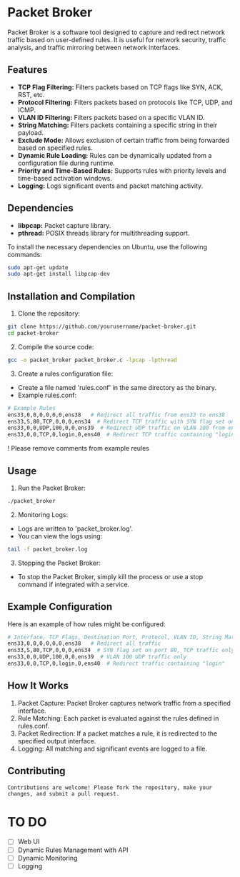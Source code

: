 # Packet Broker

Packet Broker is a software tool designed to capture and redirect network traffic based on user-defined rules. It is useful for network security, traffic analysis, and traffic mirroring between network interfaces.

## Features

- **TCP Flag Filtering:** Filters packets based on TCP flags like SYN, ACK, RST, etc.
- **Protocol Filtering:** Filters packets based on protocols like TCP, UDP, and ICMP.
- **VLAN ID Filtering:** Filters packets based on a specific VLAN ID.
- **String Matching:** Filters packets containing a specific string in their payload.
- **Exclude Mode:** Allows exclusion of certain traffic from being forwarded based on specified rules.
- **Dynamic Rule Loading:** Rules can be dynamically updated from a configuration file during runtime.
- **Priority and Time-Based Rules:** Supports rules with priority levels and time-based activation windows.
- **Logging:** Logs significant events and packet matching activity.

## Dependencies

- **libpcap:** Packet capture library.
- **pthread:** POSIX threads library for multithreading support.

To install the necessary dependencies on Ubuntu, use the following commands:

```bash
sudo apt-get update
sudo apt-get install libpcap-dev
```

## Installation and Compilation

1. Clone the repository:
```bash
git clone https://github.com/yourusername/packet-broker.git
cd packet-broker
```

2. Compile the source code:
```bash
gcc -o packet_broker packet_broker.c -lpcap -lpthread
```

3. Create a rules configuration file:
- Create a file named 'rules.conf' in the same directory as the binary.
- Example rules.conf:
```bash
# Example Rules
ens33,0,0,0,0,0,0,ens38   # Redirect all traffic from ens33 to ens38
ens33,S,80,TCP,0,0,0,ens34  # Redirect TCP traffic with SYN flag set on port 80 from ens33 to ens34
ens33,0,0,UDP,100,0,0,ens39  # Redirect UDP traffic on VLAN 100 from ens33 to ens39
ens33,0,0,TCP,0,login,0,ens40  # Redirect TCP traffic containing "login" in the payload from ens33 to ens40
```
! Please remove comments from example reules

## Usage
1. Run the Packet Broker:
```bash
./packet_broker
```
2. Monitoring Logs:
- Logs are written to 'packet_broker.log'.
- You can view the logs using:
```bash
tail -f packet_broker.log
```
3. Stopping the Packet Broker:
- To stop the Packet Broker, simply kill the process or use a stop command if integrated with a service.

## Example Configuration
Here is an example of how rules might be configured:
```bash
# Interface, TCP Flags, Destination Port, Protocol, VLAN ID, String Match, Exclude, Output Interface
ens33,0,0,0,0,0,0,ens38   # Redirect all traffic
ens33,S,80,TCP,0,0,0,ens34  # SYN flag set on port 80, TCP traffic only
ens33,0,0,UDP,100,0,0,ens39  # VLAN 100 UDP traffic only
ens33,0,0,TCP,0,login,0,ens40  # Redirect traffic containing "login"
```
## How It Works
1. Packet Capture: Packet Broker captures network traffic from a specified interface.
2. Rule Matching: Each packet is evaluated against the rules defined in rules.conf.
3. Packet Redirection: If a packet matches a rule, it is redirected to the specified output interface.
4. Logging: All matching and significant events are logged to a file.

## Contributing
```
Contributions are welcome! Please fork the repository, make your changes, and submit a pull request.
```

# TO DO
- [ ] Web UI
- [ ] Dynamic Rules Management with API
- [ ] Dynamic Monitoring
- [ ] Logging
